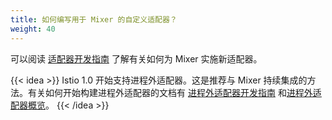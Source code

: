 ```yaml
---
title: 如何编写用于 Mixer 的自定义适配器？
weight: 40
---
```


可以阅读
[适配器开发指南](https://github.com/istio/istio/wiki/Mixer-Compiled-In-Adapter-Dev-Guide)
了解有关如何为 Mixer 实施新适配器。

{{< idea >}}
Istio 1.0 开始支持进程外适配器。这是推荐与 Mixer 持续集成的方法。有关如何开始构建进程外适配器的文档有
[进程外适配器开发指南](https://github.com/istio/istio/wiki/Mixer-Out-Of-Process-Adapter-Dev-Guide)
和[进程外适配器概览](https://github.com/istio/istio/wiki/Mixer-Out-Of-Process-Adapter-Walkthrough)。
{{< /idea >}}
